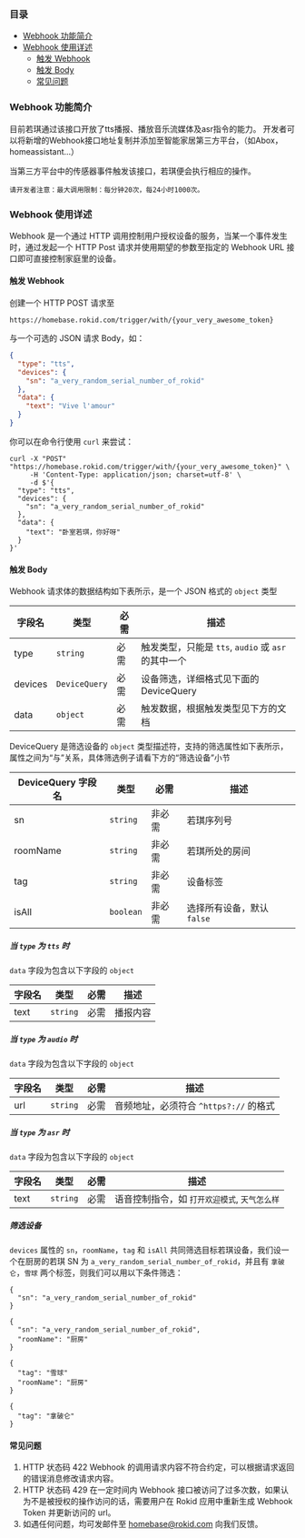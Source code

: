 ### 目录
- [Webhook 功能简介](#webhook-功能简介)
- [Webhook 使用详述](#webhook-使用详述)
  - [触发 Webhook](#触发-webhook)
  - [触发 Body](#触发-body)
  - [常见问题](#常见问题)

### Webhook 功能简介

目前若琪通过该接口开放了tts播报、播放音乐流媒体及asr指令的能力。
开发者可以将新增的Webhook接口地址复制并添加至智能家居第三方平台，（如Abox，homeassistant...）

当第三方平台中的传感器事件触发该接口，若琪便会执行相应的操作。

`请开发者注意：最大调用限制：每分钟20次，每24小时1000次。`

### Webhook 使用详述

Webhook 是一个通过 HTTP 调用控制用户授权设备的服务，当某一个事件发生时，通过发起一个 HTTP Post 请求并使用期望的参数至指定的 Webhook URL 接口即可直接控制家庭里的设备。

#### 触发 Webhook

创建一个 HTTP POST 请求至

```
https://homebase.rokid.com/trigger/with/{your_very_awesome_token}
```

与一个可选的 JSON 请求 Body，如：

```json
{
  "type": "tts",
  "devices": {
    "sn": "a_very_random_serial_number_of_rokid"
  },
  "data": {
    "text": "Vive l'amour"
  }
}
```

你可以在命令行使用 `curl` 来尝试：

```
curl -X "POST" "https://homebase.rokid.com/trigger/with/{your_very_awesome_token}" \
     -H 'Content-Type: application/json; charset=utf-8' \
     -d $'{
  "type": "tts",
  "devices": {
    "sn": "a_very_random_serial_number_of_rokid"
  },
  "data": {
    "text": "卧室若琪，你好呀"
  }
}'
```

#### 触发 Body

Webhook 请求体的数据结构如下表所示，是一个 JSON 格式的 `object` 类型

字段名 | 类型 | 必需 | 描述
--- | --- | --- | ---
type | `string` | 必需 | 触发类型，只能是 `tts`, `audio` 或 `asr` 的其中一个
devices | `DeviceQuery` | 必需 | 设备筛选，详细格式见下面的 DeviceQuery
data | `object` | 必需 | 触发数据，根据触发类型见下方的文档

DeviceQuery 是筛选设备的 `object` 类型描述符，支持的筛选属性如下表所示，属性之间为“与”关系，具体筛选例子请看下方的“筛选设备”小节

DeviceQuery 字段名 | 类型 | 必需 | 描述
--- | --- | --- | ---
sn | `string` | 非必需 | 若琪序列号
roomName | `string` | 非必需 | 若琪所处的房间
tag | `string` | 非必需 | 设备标签
isAll | `boolean` | 非必需 | 选择所有设备，默认 `false`

##### 当 `type` 为 `tts` 时

`data` 字段为包含以下字段的 `object`

字段名 | 类型 | 必需 | 描述
--- | --- | --- | ---
text | `string` | 必需 | 播报内容

##### 当 `type` 为 `audio` 时

`data` 字段为包含以下字段的 `object`

字段名 | 类型 | 必需 | 描述
--- | --- | --- | ---
url | `string` | 必需 | 音频地址，必须符合 `^https?://` 的格式

##### 当 `type` 为 `asr` 时

`data` 字段为包含以下字段的 `object`

字段名 | 类型 | 必需 | 描述
--- | --- | --- | ---
text | `string` | 必需 | 语音控制指令，如 `打开欢迎模式`, `天气怎么样`

##### 筛选设备

`devices` 属性的 `sn`，`roomName`，`tag` 和 `isAll` 共同筛选目标若琪设备，我们设一个在厨房的若琪 SN 为 `a_very_random_serial_number_of_rokid`，并且有 `拿破仑`，`雪球` 两个标签，则我们可以用以下条件筛选：

```
{
  "sn": "a_very_random_serial_number_of_rokid"
}
```

```
{
  "sn": "a_very_random_serial_number_of_rokid",
  "roomName": "厨房"
}
```

```
{
  "tag": "雪球"
  "roomName": "厨房"
}
```

```
{
  "tag": "拿破仑"
}
```

#### 常见问题

1. HTTP 状态码 422
  Webhook 的调用请求内容不符合约定，可以根据请求返回的错误消息修改请求内容。
2. HTTP 状态码 429
  在一定时间内 Webhook 接口被访问了过多次数，如果认为不是被授权的操作访问的话，需要用户在 Rokid 应用中重新生成 Webhook Token 并更新访问的 url。
3. 如遇任何问题，均可发邮件至 homebase@rokid.com 向我们反馈。
